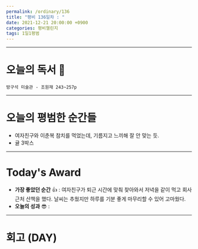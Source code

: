 ```yaml
---
permalink: /ordinary/136
title: "평비 136일차 : "
date: 2021-12-21 20:00:00 +0900
categories: 평비챌린지
tags: 1일1평범
---
```


---
# 오늘의 독서 📕
`방구석 미술관 - 조원재 243~257p`  

---
# 오늘의 평범한 순간들
- 여자친구와 이춘복 참치를 먹었는데, 기름지고 느끼해 잘 안 맞는 듯.
- 귤 3박스

---
# Today's Award
- **가장 좋았던 순간** 👍 : 여자친구가 퇴근 시간에 맞춰 찾아와서 저녁을 같이 먹고 회사 근처 산책을 했다. 날씨는 추웠지만 하루를 기분 좋게 마무리할 수 있어 고마웠다.
- **오늘의 성과** 😎 : 
---
# 회고 (DAY)

